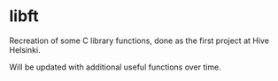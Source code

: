 # libft

Recreation of some C library functions, done as the first project at Hive Helsinki.

Will be updated with additional useful functions over time.
